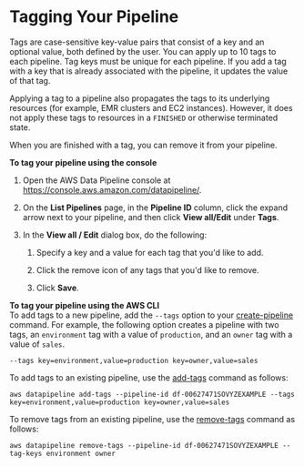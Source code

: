 # Tagging Your Pipeline<a name="dp-adding-tags"></a>

Tags are case\-sensitive key\-value pairs that consist of a key and an optional value, both defined by the user\. You can apply up to 10 tags to each pipeline\. Tag keys must be unique for each pipeline\. If you add a tag with a key that is already associated with the pipeline, it updates the value of that tag\.

Applying a tag to a pipeline also propagates the tags to its underlying resources \(for example, EMR clusters and EC2 instances\)\. However, it does not apply these tags to resources in a `FINISHED` or otherwise terminated state\.

When you are finished with a tag, you can remove it from your pipeline\.

**To tag your pipeline using the console**

1. Open the AWS Data Pipeline console at [https://console\.aws\.amazon\.com/datapipeline/](https://console.aws.amazon.com/datapipeline/)\.

1. On the **List Pipelines** page, in the **Pipeline ID** column, click the expand arrow next to your pipeline, and then click **View all/Edit** under **Tags**\.

1. In the **View all / Edit** dialog box, do the following:

   1. Specify a key and a value for each tag that you'd like to add\.

   1. Click the remove icon of any tags that you'd like to remove\.

   1. Click **Save**\.

**To tag your pipeline using the AWS CLI**  
To add tags to a new pipeline, add the `--tags` option to your [create\-pipeline](http://docs.aws.amazon.com/cli/latest/reference/datapipeline/create-pipeline.html) command\. For example, the following option creates a pipeline with two tags, an `environment` tag with a value of `production`, and an `owner` tag with a value of `sales`\.

```
--tags key=environment,value=production key=owner,value=sales
```

To add tags to an existing pipeline, use the [add\-tags](http://docs.aws.amazon.com/cli/latest/reference/datapipeline/add-tags.html) command as follows:

```
aws datapipeline add-tags --pipeline-id df-00627471SOVYZEXAMPLE --tags key=environment,value=production key=owner,value=sales
```

To remove tags from an existing pipeline, use the [remove\-tags](http://docs.aws.amazon.com/cli/latest/reference/datapipeline/remove-tags.html) command as follows:

```
aws datapipeline remove-tags --pipeline-id df-00627471SOVYZEXAMPLE --tag-keys environment owner
```